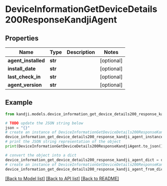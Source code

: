 # DeviceInformationGetDeviceDetails200ResponseKandjiAgent


## Properties

Name | Type | Description | Notes
------------ | ------------- | ------------- | -------------
**agent_installed** | **str** |  | [optional] 
**install_date** | **str** |  | [optional] 
**last_check_in** | **str** |  | [optional] 
**agent_version** | **str** |  | [optional] 

## Example

```python
from kandji.models.device_information_get_device_details200_response_kandji_agent import DeviceInformationGetDeviceDetails200ResponseKandjiAgent

# TODO update the JSON string below
json = "{}"
# create an instance of DeviceInformationGetDeviceDetails200ResponseKandjiAgent from a JSON string
device_information_get_device_details200_response_kandji_agent_instance = DeviceInformationGetDeviceDetails200ResponseKandjiAgent.from_json(json)
# print the JSON string representation of the object
print(DeviceInformationGetDeviceDetails200ResponseKandjiAgent.to_json())

# convert the object into a dict
device_information_get_device_details200_response_kandji_agent_dict = device_information_get_device_details200_response_kandji_agent_instance.to_dict()
# create an instance of DeviceInformationGetDeviceDetails200ResponseKandjiAgent from a dict
device_information_get_device_details200_response_kandji_agent_from_dict = DeviceInformationGetDeviceDetails200ResponseKandjiAgent.from_dict(device_information_get_device_details200_response_kandji_agent_dict)
```
[[Back to Model list]](../README.md#documentation-for-models) [[Back to API list]](../README.md#documentation-for-api-endpoints) [[Back to README]](../README.md)


